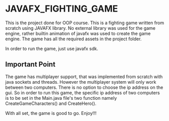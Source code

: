 # JAVAFX_FIGHTING_GAME
This is the project done for OOP course. This is a fighting game written from scratch using JAVAFX library.
No external library was used for the game engine, rather builtin animation of javafx was used to create the game engine.
The game has all the required assets in the project folder.

In order to run the game, just use javafx sdk. 

## Important Point
The game has multiplayer support, that was implemented from scratch with java sockets and threads. However the multiplayer system will only work between two computers.
There is no option to choose the ip address on the gui. So in order to run this game, the specific ip address of two computers is to be set in the Main.java file's two function 
namely CreateGameCharacters() and CreateHero().

With all set, the game is good to go. Enjoy!!!
